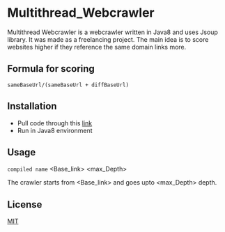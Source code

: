 # Multithread_Webcrawler

Multithread Webcrawler is a webcrawler written in Java8 and uses Jsoup library. It was made as a freelancing project. The main idea is to score websites higher if they reference the same domain links more.

## Formula for scoring
```
sameBaseUrl/(sameBaseUrl + diffBaseUrl)
```

## Installation

- Pull code through this [link](https://github.com/snowsanta/Multithread_Webcrawler.git)
- Run in Java8 environment

## Usage

`compiled name` <Base_link> <max_Depth>

The crawler starts from <Base_link> and goes upto <max_Depth> depth.


## License

[MIT](https://choosealicense.com/licenses/mit/)